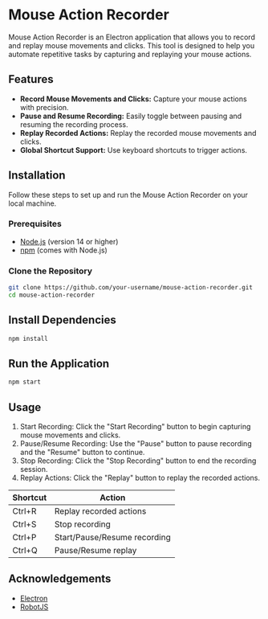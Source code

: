 # Mouse Action Recorder

Mouse Action Recorder is an Electron application that allows you to record and replay mouse movements and clicks. This tool is designed to help you automate repetitive tasks by capturing and replaying your mouse actions.

## Features

- **Record Mouse Movements and Clicks:** Capture your mouse actions with precision.
- **Pause and Resume Recording:** Easily toggle between pausing and resuming the recording process.
- **Replay Recorded Actions:** Replay the recorded mouse movements and clicks.
- **Global Shortcut Support:** Use keyboard shortcuts to trigger actions.

## Installation

Follow these steps to set up and run the Mouse Action Recorder on your local machine.

### Prerequisites

- [Node.js](https://nodejs.org/) (version 14 or higher)
- [npm](https://www.npmjs.com/) (comes with Node.js)

### Clone the Repository

```bash
git clone https://github.com/your-username/mouse-action-recorder.git
cd mouse-action-recorder
```
## Install Dependencies

```bash
npm install
```

## Run the Application

```bash
npm start
```

## Usage
  1. Start Recording: Click the "Start Recording" button to begin capturing mouse movements and clicks.
  2. Pause/Resume Recording: Use the "Pause" button to pause recording and the "Resume" button to continue.
  3. Stop Recording: Click the "Stop Recording" button to end the recording session.
  4. Replay Actions: Click the "Replay" button to replay the recorded actions.

| Shortcut | Action               |
|----------|----------------------|
| Ctrl+R   | Replay recorded actions |
| Ctrl+S   | Stop recording        |
| Ctrl+P   | Start/Pause/Resume recording       |
| Ctrl+Q   | Pause/Resume replay   |


## Acknowledgements

- [Electron](https://www.electronjs.org/)
- [RobotJS](http://robotjs.io/)

